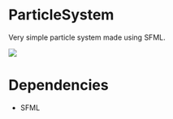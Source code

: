 # ParticleSystem
Very simple particle system made using SFML.

![](https://github.com/upeng5/ParticleSystem/blob/master/particle_example.gif)

# Dependencies
<ul>
  <li>SFML</li>
</ul>
